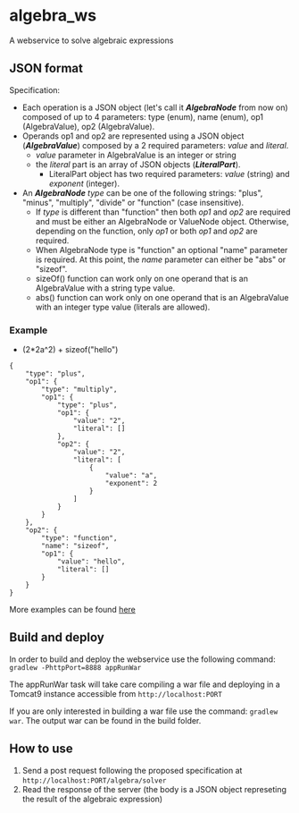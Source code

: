 # algebra_ws

A webservice to solve algebraic expressions

## JSON format
Specification:
- Each operation is a JSON object (let's call it _**AlgebraNode**_ from now on) composed of up to 4 parameters: type (enum), name (enum), op1 (AlgebraValue), op2 (AlgebraValue).
- Operands op1 and op2 are represented using a JSON object (_**AlgebraValue**_) composed by a 2 required parameters: _value_ and _literal_.
  - _value_ parameter in AlgebraValue is an integer or string
  - the _literal_ part is an array of JSON objects (_**LiteralPart**_).
    - LiteralPart object has two required parameters: _value_ (string) and _exponent_ (integer).
- An _**AlgebraNode**_ _type_ can be one of the following strings: "plus", "minus", "multiply", "divide" or "function" (case insensitive).
  - If _type_ is different than "function" then both _op1_ and _op2_ are required and must be either an AlgebraNode or ValueNode object. Otherwise, depending on the function, only _op1_ or both _op1_ and _op2_ are required.
  - When AlgebraNode type is "function" an optional "name" parameter is required. At this point, the _name_ parameter can either be "abs" or "sizeof".
  - sizeOf() function can work only on one operand that is an AlgebraValue with a string type value.
  - abs() function can work only on one operand that is an AlgebraValue with an integer type value (literals are allowed).
  
### Example

- (2*2a^2) + sizeof("hello")
```
{
    "type": "plus",
    "op1": {
        "type": "multiply",
        "op1": {
            "type": "plus",
            "op1": {
                "value": "2",
                "literal": []
            },
            "op2": {
                "value": "2",
                "literal": [
                    {
                        "value": "a",
                        "exponent": 2
                    }
                ]
            }
        }
    },
    "op2": {
        "type": "function",
        "name": "sizeof",
        "op1": {
            "value": "hello",
            "literal": []
        }
    }
}
```
More examples can be found [here](EXAMPLES.md)

## Build and deploy
In order to build and deploy the webservice use the following command:
```gradlew -PhttpPort=8888 appRunWar```

The appRunWar task will take care compiling a war file and deploying in a Tomcat9 instance accessible from ```http://localhost:PORT```

If you are only interested in building a war file use the command: ```gradlew war```. The output war can be found in the build folder.

## How to use
1. Send a post request following the proposed specification at ```http://localhost:PORT/algebra/solver```
2. Read the response of the server (the body is a JSON object represeting the result of the algebraic expression)